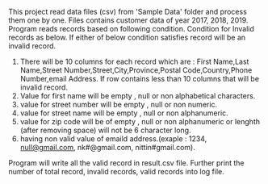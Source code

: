 This project read data files (csv) from 'Sample Data' folder and process them one by one.
Files contains customer data of year 2017, 2018, 2019.
Program reads records based on following condition.
Condition for Invalid records as below. If either of below condition satisfies record will be an invalid record.
1. There will be 10 columns for each record which are : First Name,Last Name,Street Number,Street,City,Province,Postal Code,Country,Phone Number,email Address. If row contains less than 10 columns that will be invalid record.
2. Value for first name will be empty , null or non alphabetical characters.
3. value for street number  will be empty , null or non numeric.
4. value for street name will be empty , null or non alphanumeric.
5. value for zip code will be of empty , null or non alphanumeric or lenghth (after removing space) will not be 6 character long.
6. having non valid value of emaild address.(exaple : 1234, null@gmail.com, nk#@gmail.com, nittin#gmail.com).

Program will write all the valid record in result.csv file.
Further print the number of total record, invalid records, valid records into log file.

